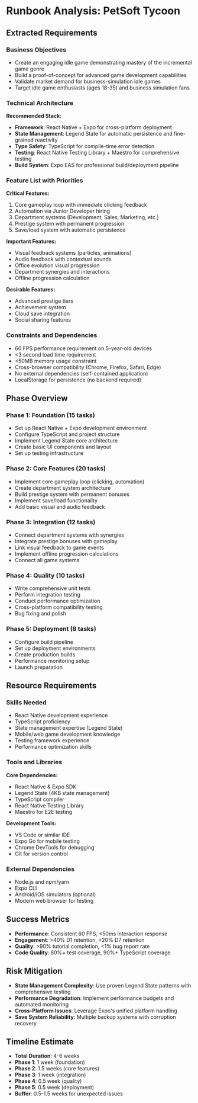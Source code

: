 # Runbook Analysis: PetSoft Tycoon

## Extracted Requirements

### Business Objectives
- Create an engaging idle game demonstrating mastery of the incremental game genre
- Build a proof-of-concept for advanced game development capabilities
- Validate market demand for business-simulation idle games
- Target idle game enthusiasts (ages 18-35) and business simulation fans

### Technical Architecture
**Recommended Stack:**
- **Framework**: React Native + Expo for cross-platform deployment
- **State Management**: Legend State for automatic persistence and fine-grained reactivity
- **Type Safety**: TypeScript for compile-time error detection
- **Testing**: React Native Testing Library + Maestro for comprehensive testing
- **Build System**: Expo EAS for professional build/deployment pipeline

### Feature List with Priorities
**Critical Features:**
1. Core gameplay loop with immediate clicking feedback
2. Automation via Junior Developer hiring
3. Department systems (Development, Sales, Marketing, etc.)
4. Prestige system with permanent progression
5. Save/load system with automatic persistence

**Important Features:**
- Visual feedback systems (particles, animations)
- Audio feedback with contextual sounds
- Office evolution visual progression
- Department synergies and interactions
- Offline progression calculation

**Desirable Features:**
- Advanced prestige tiers
- Achievement system
- Cloud save integration
- Social sharing features

### Constraints and Dependencies
- 60 FPS performance requirement on 5-year-old devices
- <3 second load time requirement
- <50MB memory usage constraint
- Cross-browser compatibility (Chrome, Firefox, Safari, Edge)
- No external dependencies (self-contained application)
- LocalStorage for persistence (no backend required)

## Phase Overview

### Phase 1: Foundation (15 tasks)
- Set up React Native + Expo development environment
- Configure TypeScript and project structure
- Implement Legend State core architecture
- Create basic UI components and layout
- Set up testing infrastructure

### Phase 2: Core Features (20 tasks)
- Implement core gameplay loop (clicking, automation)
- Create department system architecture
- Build prestige system with permanent bonuses
- Implement save/load functionality
- Add basic visual and audio feedback

### Phase 3: Integration (12 tasks)
- Connect department systems with synergies
- Integrate prestige bonuses with gameplay
- Link visual feedback to game events
- Implement offline progression calculations
- Connect all game systems

### Phase 4: Quality (10 tasks)
- Write comprehensive unit tests
- Perform integration testing
- Conduct performance optimization
- Cross-platform compatibility testing
- Bug fixing and polish

### Phase 5: Deployment (8 tasks)
- Configure build pipeline
- Set up deployment environments
- Create production builds
- Performance monitoring setup
- Launch preparation

## Resource Requirements

### Skills Needed
- React Native development experience
- TypeScript proficiency
- State management expertise (Legend State)
- Mobile/web game development knowledge
- Testing framework experience
- Performance optimization skills

### Tools and Libraries
**Core Dependencies:**
- React Native & Expo SDK
- Legend State (4KB state management)
- TypeScript compiler
- React Native Testing Library
- Maestro for E2E testing

**Development Tools:**
- VS Code or similar IDE
- Expo Go for mobile testing
- Chrome DevTools for debugging
- Git for version control

### External Dependencies
- Node.js and npm/yarn
- Expo CLI
- Android/iOS simulators (optional)
- Modern web browser for testing

## Success Metrics
- **Performance**: Consistent 60 FPS, <50ms interaction response
- **Engagement**: >40% D1 retention, >20% D7 retention
- **Quality**: >90% tutorial completion, <1% bug report rate
- **Code Quality**: 80%+ test coverage, 90%+ TypeScript coverage

## Risk Mitigation
- **State Management Complexity**: Use proven Legend State patterns with comprehensive testing
- **Performance Degradation**: Implement performance budgets and automated monitoring
- **Cross-Platform Issues**: Leverage Expo's unified platform handling
- **Save System Reliability**: Multiple backup systems with corruption recovery

## Timeline Estimate
- **Total Duration**: 4-6 weeks
- **Phase 1**: 1 week (foundation)
- **Phase 2**: 1.5 weeks (core features)
- **Phase 3**: 1 week (integration)
- **Phase 4**: 0.5 week (quality)
- **Phase 5**: 0.5 week (deployment)
- **Buffer**: 0.5-1.5 weeks for unexpected issues